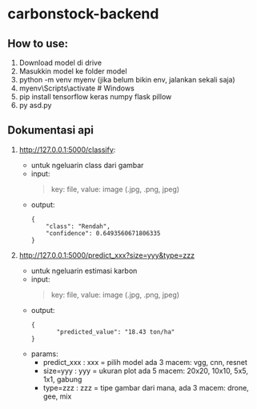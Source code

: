 # carbonstock-backend
## How to use:

1. Download model di drive
2. Masukkin model ke folder model
3. python -m venv myenv (jika belum bikin env, jalankan sekali saja)
4. myenv\\Scripts\\activate   # Windows
5. pip install tensorflow keras numpy flask pillow
6. py asd.py 

## Dokumentasi api

1. http://127.0.0.1:5000/classify:

    - untuk ngeluarin class dari gambar
    - input: 
        > key: file, value: image (.jpg, .png, jpeg)
    - output:
        ```
        {
            "class": "Rendah",
            "confidence": 0.6493560671806335
        }
        ```

2. http://127.0.0.1:5000/predict_xxx?size=yyy&type=zzz

    - untuk ngeluarin estimasi karbon
    - input: 
        > key: file, value: image (.jpg, .png, jpeg)
    - output:
        ```
        {
               "predicted_value": "18.43 ton/ha"
        }
        ```
    - params:
        - predict_xxx : xxx = pilih model ada 3 macem: vgg, cnn, resnet
        - size=yyy : yyy = ukuran plot ada 5 macem: 20x20, 10x10, 5x5, 1x1, gabung
        - type=zzz : zzz = tipe gambar dari mana, ada 3 macem: drone, gee, mix
